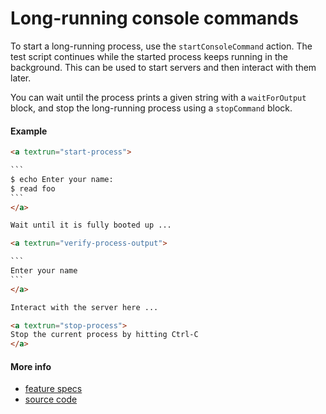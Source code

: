 # Long-running console commands

To start a long-running process, use the `startConsoleCommand` action.
The test script continues while the started process keeps running in the background.
This can be used to start servers and then interact with them later.

You can wait until the process prints a given string with a `waitForOutput` block,
and stop the long-running process using a `stopCommand` block.



#### Example
<a textrun="run-markdown-in-textrun">

```markdown
<a textrun="start-process">

`​``
$ echo Enter your name:
$ read foo
`​``
</a>

Wait until it is fully booted up ...

<a textrun="verify-process-output">

`​``
Enter your name
`​``
</a>

Interact with the server here ...

<a textrun="stop-process">
Stop the current process by hitting Ctrl-C
</a>
```
</a>


#### More info

- [feature specs](../../features/actions/built-in/start-stop-process/basic.feature)
- [source code](../../src/actions/start-process.js)
